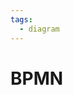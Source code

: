 ```yaml
---
tags:
  - diagram
---
```


# BPMN

<include repo_url="https://github.com/foliant-docs/foliantcontrib.bpmn.git" path="README.md" sethead="2" nohead="true"></include>

